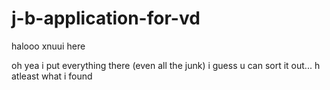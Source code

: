 # j-b-application-for-vd
halooo xnuui here

oh  yea i put everything there (even all the junk) i guess u can sort it out... h
atleast what i found
